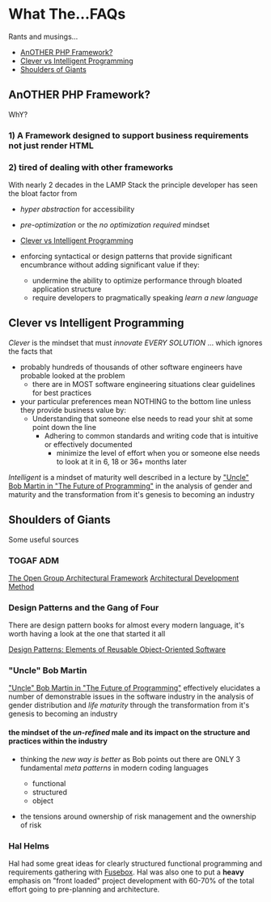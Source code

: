 # What The...FAQs

Rants and musings...

* [AnOTHER PHP Framework?](#another-php-framework)
* [Clever vs Intelligent Programming](#clever-vs-intelligent-programming)
* [Shoulders of Giants](#shoulders-of-giants)


## AnOTHER PHP Framework?

WhY?

### 1) A Framework designed to support business requirements not just render HTML

### 2) tired of dealing with other frameworks

With nearly 2 decades in the LAMP Stack the principle developer has seen the bloat factor from 

* _hyper abstraction_ for accessibility 
* _pre-optimization_ or the _no optimization required_ mindset 
* [Clever vs Intelligent Programming]()

* enforcing syntactical or design patterns that provide significant encumbrance without adding significant value if they:
  * undermine the ability to optimize performance through bloated application structure 
  * require developers to pragmatically speaking _learn a new language_
  


## Clever vs Intelligent Programming

_Clever_ is the mindset that must _innovate_ _EVERY SOLUTION_ ... which ignores the facts that 

* probably hundreds of thousands of other software engineers have probable looked at the problem
  * there are in MOST software engineering situations clear guidelines for best practices
* your particular preferences mean NOTHING to the bottom line unless they provide business value by:
  * Understanding that someone else needs to read your shit at some point down the line
    * Adhering to common standards and writing code that is intuitive or effectively documented 
	  * minimize the level of effort when you or someone else needs to look at it in 6, 18 or 36+ months later

_Intelligent_ is a mindset of maturity well described in a lecture by ["Uncle" Bob Martin in "The Future of Programming"](https://www.youtube.com/watch?v=ecIWPzGEbFc) 
in the analysis of gender and maturity and the transformation from it's genesis to becoming an industry 

## Shoulders of Giants

Some useful sources

### TOGAF ADM 

[The Open Group Architectural Framework](https://www.opengroup.org/togaf/) [Architectural Development Method](http://pubs.opengroup.org/architecture/togaf9-doc/arch/chap05.html)

### Design Patterns and the Gang of Four

There are design pattern books for almost every modern language, it's worth having a look at the one that started it all

[Design Patterns: Elements of Reusable Object-Oriented Software](https://en.wikipedia.org/wiki/Design_Patterns)

### "Uncle" Bob Martin

["Uncle" Bob Martin in "The Future of Programming"](https://www.youtube.com/watch?v=ecIWPzGEbFc) effectively elucidates a number of 
demonstrable issues in the software industry in the analysis of gender distribution and _life maturity_ through the transformation from it's genesis to becoming an industry 

#### the mindset of the _un-refined_ male and its impact on the structure and practices within the industry

* thinking the _new way is better_ as Bob points out there are ONLY 3 fundamental _meta patterns_ in modern coding languages 
  * functional
  * structured 
  * object 

* the tensions around ownership of risk management and the ownership of risk 



### Hal Helms 

Hal had some great ideas for clearly structured functional programming and requirements gathering with [Fusebox](https://en.wikipedia.org/wiki/Fusebox_(programming)).
Hal was also one to put a __heavy__ emphasis on "front loaded" project development with 60-70% of the total effort going to pre-planning and architecture.






